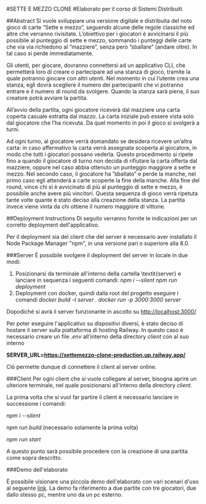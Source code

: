 #SETTE E MEZZO CLONE
#Elaborato per il corso di Sistemi Distribuiti

##Abstract
Si vuole sviluppare una versione digitale e distribuita del noto gioco di carte ”Sette e mezzo”, seguendo alcune delle regole classiche ed altre che verranno rivisitate. L’obiettivo per i giocatori è avvicinarsi il più possibile al punteggio di sette e mezzo, sommando i punteggi delle carte che via via richiedono al ”mazziere”, senza però ”sballare” (andare oltre). In tal caso si perde immediatamente.

Gli utenti, per giocare, dovranno connettersi ad un applicativo CLI, che permetterà loro di creare o partecipare ad una stanza di gioco, tramite la quale potranno giocare con altri utenti. Nel momento in cui l’utente crea una stanza, egli dovrà scegliere il numero dei partecipanti che vi potranno entrare e il numero di round da svolgere. Quando la stanza sarà piena, il suo creatore potrà avviare la partita.

All’avvio della partita, ogni giocatore riceverà dal mazziere una carta coperta casuale estratta dal mazzo. La carta iniziale può essere vista solo dal giocatore che l’ha ricevuta. Da quel momento in poi il gioco si svolgerà a turni.

Ad ogni turno, al giocatore verrà domandato se desidera ricevere un’altra carta: in caso affermativo la carta verrà assegnata scoperta al giocatore, in modo che tutti i giocatori possano vederla. Questo procedimento si ripete fino a quando il giocatore di turno non decida di rifiutare la carta offerta dal mazziere, oppure nel caso abbia ottenuto un punteggio maggiore a sette e mezzo. Nel secondo caso, il giocatore ha ”sballato” e perde la manche, nel primo caso egli attenderà a carte scoperte la fine della manche.
Alla fine del round, vince chi si è avvicinato di più al punteggio di sette e mezzo, è possibile anche avere più vincitori. Questa sequenza di gioco verrà ripetuta tante volte quante è stato deciso alla creazione della stanza. La partita invece viene vinta da chi ottiene il numero maggiore di vittorie.

##Deployment Instructions
Di seguito verranno fornite le indicazioni per un corretto deployment dell'applicativo.

Per il deployment sia del client che del server è necessario aver installato il Node Package Manager "npm", in una versione pari o superiore alla 8.0.

###Server
È possibile svolgere il deployment del server in locale in due modi:
1. Posizionarsi da terminale all'interno della cartella \textit{server} e lanciare in sequenza i seguenti comandi:
     *npm i --silent*
     *npm run deployment*
2. Deployment con docker, quindi dalla root del progetto eseguire i comandi
     *docker build -t server .*
     *docker run -p 3000:3000 server*

Dopodiché si avrà il server funzionante in ascolto su <http://localhost:3000/>

Per poter eseguire l'applicativo su dispositivi diversi, è stato deciso di hostare il server sulla piattaforma di hosting Railway. In questo caso è necessario creare un file *.env* all'interno della directory *client* con al suo interno

**SERVER_URL=https://settemezzo-clone-production.up.railway.app/**

Ciò permette dunque di connettere il client al server online.

###Client
Per ogni client che si vuole collegare al server, bisogna aprire un ulteriore terminale, nel quale posizionarsi all'interno della directory *client*.

La prima volta che si vuol far partire il client è necessario lanciare in successione i comandi:

*npm i --silent*

*npm run build*  (necessario solamente la prima volta)

*npm run start*

A questo punto sarà possibile procedere con la creazione di una partita come sopra descritto.

###Demo dell'elaborato 

È possibile visionare una piccola demo dell'elaborato con vari scenari d'uso al seguente [link](https://liveunibo-my.sharepoint.com/:v:/g/personal/angela_cortecchia_studio_unibo_it/EdDDO26GVGlHqivtucu7p3gBBMqQCQlJqVoWXuw7RYg2UA?e=svMGyE). La demo fa riferimento a due partite con tre giocatori, due dallo stesso pc, mentre uno da un pc esterno.
